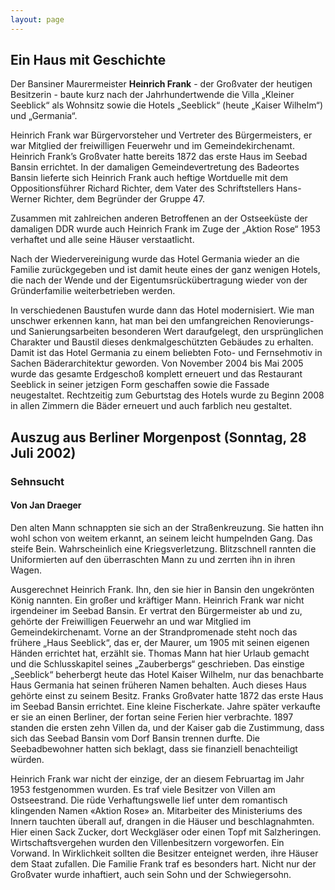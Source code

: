 ```yaml
---
layout: page
---
```


## Ein Haus mit Geschichte
Der Bansiner Maurermeister **Heinrich Frank** - der Großvater der heutigen Besitzerin - baute kurz nach der Jahrhundertwende die Villa „Kleiner Seeblick“ als Wohnsitz sowie die Hotels „Seeblick“ (heute „Kaiser Wilhelm“) und „Germania“.

Heinrich Frank war Bürgervorsteher und Vertreter des Bürgermeisters, er war Mitglied der freiwilligen Feuerwehr und im Gemeindekirchenamt. Heinrich Frank’s Großvater hatte bereits 1872 das erste Haus im Seebad Bansin errichtet. In der damaligen Gemeindevertretung des Badeortes Bansin lieferte sich Heinrich Frank auch heftige Wortduelle mit dem Oppositionsführer Richard Richter, dem Vater des Schriftstellers Hans-Werner Richter, dem Begründer der Gruppe 47.

Zusammen mit zahlreichen anderen Betroffenen an der Ostseeküste der damaligen DDR wurde auch Heinrich Frank im Zuge der „Aktion Rose“ 1953 verhaftet und alle seine Häuser verstaatlicht.

Nach der Wiedervereinigung wurde das Hotel Germania wieder an die Familie zurückgegeben und ist damit heute eines der ganz wenigen Hotels, die nach der Wende und der Eigentumsrückübertragung wieder von der Gründerfamilie weiterbetrieben werden. 

In verschiedenen Baustufen wurde dann das Hotel modernisiert. Wie man unschwer erkennen kann, hat man bei den umfangreichen Renovierungs- und Sanierungsarbeiten besonderen Wert daraufgelegt, den ursprünglichen Charakter und Baustil dieses denkmalgeschützten Gebäudes zu erhalten.
Damit ist das Hotel Germania zu einem beliebten Foto- und Fernsehmotiv in Sachen Bäderarchitektur geworden.
Von November 2004 bis Mai 2005 wurde das gesamte Erdgeschoß komplett erneuert und das Restaurant Seeblick in seiner jetzigen Form geschaffen sowie die Fassade neugestaltet. Rechtzeitig zum Geburtstag des Hotels wurde zu Beginn 2008 in allen Zimmern die Bäder erneuert und auch farblich neu gestaltet.


## Auszug aus Berliner Morgenpost (Sonntag, 28 Juli 2002)

### Sehnsucht
#### Von Jan Draeger

Den alten Mann schnappten sie sich an der Straßenkreuzung. Sie hatten ihn wohl schon von weitem erkannt, an seinem leicht humpelnden Gang. Das steife Bein. Wahrscheinlich eine Kriegsverletzung. Blitzschnell rannten die Uniformierten auf den überraschten Mann zu und zerrten ihn in ihren Wagen.

Ausgerechnet Heinrich Frank. Ihn, den sie hier in Bansin den ungekrönten König nannten. Ein großer und kräftiger Mann. Heinrich Frank war nicht irgendeiner im Seebad Bansin. Er vertrat den Bürgermeister ab und zu, gehörte der Freiwilligen Feuerwehr an und war Mitglied im Gemeindekirchenamt. Vorne an der Strandpromenade steht noch das frühere „Haus Seeblick“, das er, der Maurer, um 1905 mit seinen eigenen Händen errichtet hat, erzählt sie. Thomas Mann hat hier Urlaub gemacht und die Schlusskapitel seines „Zauberbergs“ geschrieben. Das einstige „Seeblick“ beherbergt heute das Hotel Kaiser Wilhelm, nur das benachbarte Haus Germania hat seinen früheren Namen behalten. Auch dieses Haus gehörte einst zu seinem Besitz. Franks Großvater hatte 1872 das erste Haus im Seebad Bansin errichtet. Eine kleine Fischerkate. Jahre später verkaufte er sie an einen Berliner, der fortan seine Ferien hier verbrachte. 1897 standen die ersten zehn Villen da, und der Kaiser gab die Zustimmung, dass sich das Seebad Bansin vom Dorf Bansin trennen durfte. Die Seebadbewohner hatten sich beklagt, dass sie finanziell benachteiligt würden.

Heinrich Frank war nicht der einzige, der an diesem Februartag im Jahr 1953 festgenommen wurden. Es traf viele Besitzer von Villen am Ostseestrand. Die rüde Verhaftungswelle lief unter dem romantisch klingenden Namen «Aktion Rose» an. Mitarbeiter des Ministeriums des Innern tauchten überall auf, drangen in die Häuser und beschlagnahmten. Hier einen Sack Zucker, dort Weckgläser oder einen Topf mit Salzheringen. Wirtschaftsvergehen wurden den Villenbesitzern vorgeworfen. Ein Vorwand. In Wirklichkeit sollten die Besitzer enteignet werden, ihre Häuser dem Staat zufallen. Die Familie Frank traf es besonders hart. Nicht nur der Großvater wurde inhaftiert, auch sein Sohn und der Schwiegersohn.

